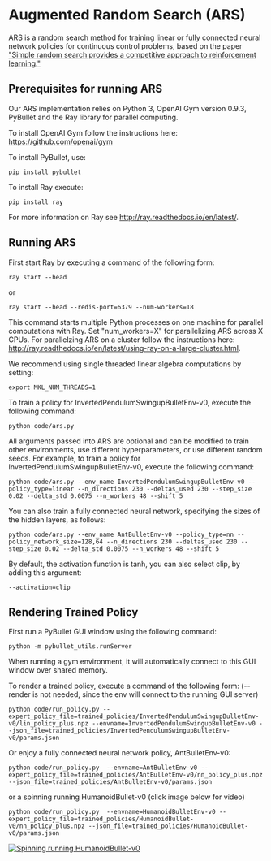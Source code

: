 # Augmented Random Search (ARS)

ARS is a random search method for training linear or fully connected neural network policies for continuous control problems, based on the paper ["Simple random search provides a competitive approach to reinforcement learning."](https://arxiv.org/abs/1803.07055) 

## Prerequisites for running ARS

Our ARS implementation relies on Python 3, OpenAI Gym version 0.9.3, PyBullet and the Ray library for parallel computing.  

To install OpenAI Gym follow the instructions here:
https://github.com/openai/gym

To install PyBullet, use:
``` 
pip install pybullet
``` 
To install Ray execute:
``` 
pip install ray
```
For more information on Ray see http://ray.readthedocs.io/en/latest/. 

## Running ARS

First start Ray by executing a command of the following form:

```
ray start --head
```
or
```
ray start --head --redis-port=6379 --num-workers=18
```

This command starts multiple Python processes on one machine for parallel computations with Ray. 
Set "num_workers=X" for parallelizing ARS across X CPUs.
For parallelzing ARS on a cluster follow the instructions here: http://ray.readthedocs.io/en/latest/using-ray-on-a-large-cluster.html.

We recommend using single threaded linear algebra computations by setting: 
```
export MKL_NUM_THREADS=1
```

To train a policy for InvertedPendulumSwingupBulletEnv-v0, execute the following command: 

```
python code/ars.py
```

All arguments passed into ARS are optional and can be modified to train other environments, use different hyperparameters, or use  different random seeds.
For example, to train a policy for InvertedPendulumSwingupBulletEnv-v0, execute the following command:

```
python code/ars.py --env_name InvertedPendulumSwingupBulletEnv-v0 --policy_type=linear --n_directions 230 --deltas_used 230 --step_size 0.02 --delta_std 0.0075 --n_workers 48 --shift 5
```

You can also train a fully connected neural network, specifying the sizes of the hidden layers, as follows:

```
python code/ars.py --env_name AntBulletEnv-v0 --policy_type=nn --policy_network_size=128,64 --n_directions 230 --deltas_used 230 --step_size 0.02 --delta_std 0.0075 --n_workers 48 --shift 5
```

By default, the activation function is tanh, you can also select clip, by adding this argument:

```
--activation=clip
```

## Rendering Trained Policy

First run a PyBullet GUI window using the following command:
```
python -m pybullet_utils.runServer
```
When running a gym environment, it will automatically connect to this GUI window over shared memory.

To render a trained policy, execute a command of the following form: (--render is not needed, since the env will connect to the running GUI server)

```
python code/run_policy.py --expert_policy_file=trained_policies/InvertedPendulumSwingupBulletEnv-v0/lin_policy_plus.npz --envname=InvertedPendulumSwingupBulletEnv-v0 --json_file=trained_policies/InvertedPendulumSwingupBulletEnv-v0/params.json
```

Or enjoy a fully connected neural network policy, AntBulletEnv-v0:

```
python code/run_policy.py  --envname=AntBulletEnv-v0 --expert_policy_file=trained_policies/AntBulletEnv-v0/nn_policy_plus.npz --json_file=trained_policies/AntBulletEnv-v0/params.json
```
or a spinning running HumanoidBullet-v0 (click image below for video)
```
python code/run_policy.py  --envname=HumanoidBulletEnv-v0 --expert_policy_file=trained_policies/HumanoidBullet-v0/nn_policy_plus.npz --json_file=trained_policies/HumanoidBullet-v0/params.json
```

[![Spinning running HumanoidBullet-v0](https://github.com/erwincoumans/ARS/blob/master/trained_policies/HumanoidBullet-v0/spin_run.png)](https://www.youtube.com/watch?v=Z08TLBca_so&hd=1 "Spinning running HumanoidBullet-v0")
